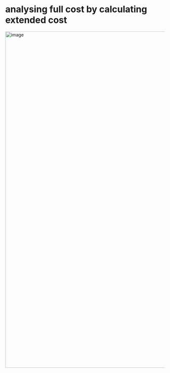 
<h1> analysing full cost by calculating extended cost</h1>

<img width="1062" alt="image" src="https://github.com/frhanim13/PowerBI/assets/48370531/b1911161-1113-4d29-89a6-d057a9aaa2c0">

